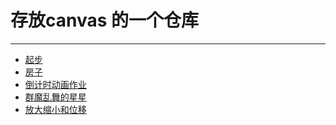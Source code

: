 ﻿# 存放canvas 的一个仓库 
<hr>

* [起步 ](https://catsuger.github.io/Learn-canvas/canvas-0/start.html)
* [房子 ](https://catsuger.github.io/Learn-canvas/canvas-0/house.html)
* [倒计时动画作业](https://catsuger.github.io/Learn-canvas/canvas-1/time.html)
* [群魔乱舞的星星](https://catsuger.github.io/Learn-canvas/canvas-3/canvas-3.html)
* [放大缩小和位移](https://catsuger.github.io/Learn-canvas/canvas-4/canvas-4.html)